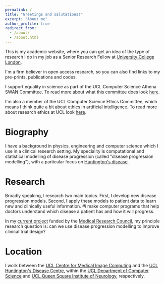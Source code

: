 ```yaml
---
permalink: /
title: "Greetings and salutations!"
excerpt: "About me"
author_profile: true
redirect_from: 
  - /about/
  - /about.html
---
```


This is my academic website, where you can get an idea of the type of research I do in my job as a Senior Research Fellow at [University College London](https://www.ucl.ac.uk/).

I'm a firm believer in open access research, so you can also find links to my pre-prints, publications and codes.

I support equality in science as part of the UCL Computer Science Athena SWAN Committee. To read more about what this committee does look [here](https://www.ucl.ac.uk/computer-science/about/women-computer-science).

I'm also a member of the UCL Computer Science Ethics Committee, which means I think quite a bit about ethics in artificial intelligence. To read more about research ethics at UCL look [here](https://ethics.grad.ucl.ac.uk/).

Biography
===

I have a background in physics, engineering and computer science which I use in a clinical research setting. My speciality is computational and statistical modelling of disease progression
(called "disease progression modelling"), with a particular focus on [Huntington's disease](https://www.nhs.uk/conditions/huntingtons-disease/).

Research
===
Broadly speaking, I research two main topics. First, I develop new disease progression models. Second, I apply these models to patient data to learn new and clinically useful information. #i make computer programs that help doctors understand which disease a patient has and how it will progress.

In my [current project](https://gtr.ukri.org/person/B1FA07FC-77BF-4A31-8CD0-4CB7205CF990/) funded by the [Medical Research Council](https://mrc.ukri.org/), my principle research question is: can we use disease progression modelling to improve clinical trial design?

Location
===
I work between the [UCL Centre for Medical Image Computing](https://www.ucl.ac.uk/medical-image-computing/) and the [UCL Huntington's Disease Centre](https://www.ucl.ac.uk/ion/research/centres/hd-centre), within the [UCL Department of Computer Science](https://www.ucl.ac.uk/computer-science/) and [UCL Queen Square Institute of Neurology](https://www.ucl.ac.uk/ion/), respectively.